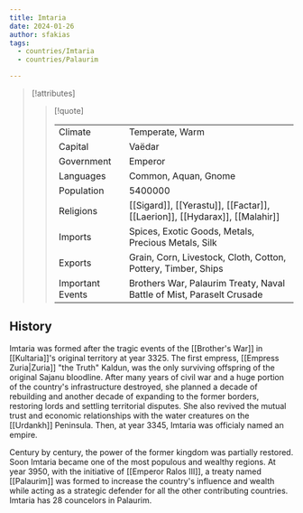 ```yaml
---
title: Imtaria
date: 2024-01-26
author: sfakias
tags:
  - countries/Imtaria
  - countries/Palaurim

---
```

> [!attributes]
> 
> > [!quote]
> >
> > | | |
> > | --- | --- |
> > | Climate | Temperate, Warm |
> > | Capital | Vaëdar |
> > | Government | Emperor |
> > | Languages | Common, Aquan, Gnome |
> > | Population | 5400000 |
> > | Religions | [[Sigard]], [[Yerastu]], [[Factar]], [[Laerion]], [[Hydarax]], [[Malahir]] |
> > | Imports | Spices, Exotic Goods, Metals, Precious Metals, Silk |
> > | Exports | Grain, Corn, Livestock, Cloth, Cotton, Pottery, Timber, Ships |
> > | Important Events | Brothers War, Palaurim Treaty, Naval Battle of Mist, Paraselt Crusade |
 
## History

 Imtaria was formed after the tragic events of the [[Brother's War]] in [[Kultaria]]'s original territory at year 3325. The first empress, [[Empress Zuria|Zuria]] "the Truth" Kaldun, was the only surviving offspring of the original Sajanu bloodline. After many years of civil war and a huge portion of the country's infrastructure destroyed, she planned a decade of rebuilding and another decade of expanding to the former borders, restoring lords and settling territorial disputes. She also revived the mutual trust and economic relationships with the water creatures on the [[Urdankh]] Peninsula. Then, at year 3345, Imtaria was officialy named an empire.

 Century by century, the power of the former kingdom was partially restored. Soon Imtaria became one of the most populous and wealthy regions. At year 3950, with the initiative of [[Emperor Ralos III]], a treaty named [[Palaurim]] was formed to increase the country's influence and wealth while acting as a strategic defender for all the other contributing countries. Imtaria has 28 councelors in Palaurim.